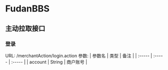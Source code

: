 # FudanBBS
## 主动拉取接口
### 登录
URL: /merchantAction/login.action
参数:
| 参数名 | 类型 | 备注 |
| :----- | :----- | :----- |
| account | String | 商户账号 |
